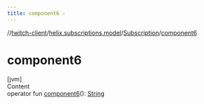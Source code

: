 ```yaml
---
title: component6 -
---
```

//[twitch-client](../../index.md)/[helix.subscriptions.model](../index.md)/[Subscription](index.md)/[component6](component6.md)



# component6  
[jvm]  
Content  
operator fun [component6](component6.md)(): [String](https://kotlinlang.org/api/latest/jvm/stdlib/kotlin/-string/index.html)  



